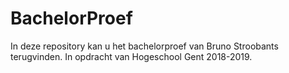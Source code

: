 # BachelorProef
In deze repository kan u het bachelorproef van Bruno Stroobants terugvinden.
In opdracht van Hogeschool Gent 2018-2019.